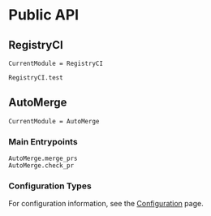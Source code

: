 # Public API

## RegistryCI

```@meta
CurrentModule = RegistryCI
```

```@docs
RegistryCI.test
```

## AutoMerge

```@meta
CurrentModule = AutoMerge
```


### Main Entrypoints

```@docs
AutoMerge.merge_prs
AutoMerge.check_pr
```

### Configuration Types

For configuration information, see the [Configuration](@ref) page.
